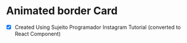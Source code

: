 # Animated border Card
 - [x] Created Using Sujeito Programador Instagram Tutorial (converted to React Component)